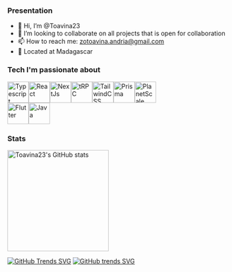 ### Presentation
- 👋 Hi, I’m @Toavina23
- 💞️ I’m looking to collaborate on all projects that is open for collaboration
- 📫 How to reach me: zotoavina.andria@gmail.com
- 📍  Located at Madagascar


### Tech I'm passionate about
<div style="display: flex;">
  <a href="https://www.typescriptlang.org"><img src="https://raw.githubusercontent.com/danielcranney/readme-generator/main/public/icons/skills/typescript-colored.svg" width="48" height="48" alt="Typescript" /></a>
  <a href="https://www.reactjs.org"><img src="https://raw.githubusercontent.com/danielcranney/readme-generator/main/public/icons/skills/react-colored.svg" width="48" height="48" alt="React" /></a>
  <a href="https://www.nextjs.org"><img src="https://raw.githubusercontent.com/danielcranney/readme-generator/main/public/icons/skills/nextjs-colored-dark.svg" width="48" height="48" alt="NextJs" /></a>
  <a href="https://trpc.io"><img src="https://avatars.githubusercontent.com/u/78011399?s=200&v=4" width="48" height="48" alt="tRPC"/></a>
  <a href="https://www.tailwindcss.com"><img src="https://raw.githubusercontent.com/danielcranney/readme-generator/main/public/icons/skills/tailwindcss-colored.svg" width="48" height="48" alt="TailwindCSS" /></a>
  <a href="https://prisma.io"><img src="https://www.prisma.io/images/favicon-32x32.png" width="48" height="48" alt="Prisma" /></a>
  <a href="https://planetscale.com"><img src="https://avatars.githubusercontent.com/u/35612527?s=200&v=4" width="48" height="48" alt="PlanetScale" /></a>
</div>  
<div style="display: flex;">
  <a href="https://www.flutter.dev"><img src="https://raw.githubusercontent.com/danielcranney/readme-generator/main/public/icons/skills/flutter-colored.svg" width="48" height="48" alt="Flutter" /></a>
  <a href="https://www.java.com"><img src="https://raw.githubusercontent.com/danielcranney/readme-generator/main/public/icons/skills/java-colored.svg" width="48" height="48" alt="Java" /></a>
</div>


### Stats
<div style="display: flex;"> 
  <img src="https://github-readme-stats.vercel.app/api?username=Toavina23&show_icons=true&hide=&count_private=true&title_color=0891b2&text_color=e4e4e7&icon_color=0891b2&bg_color=3f3f46&hide_border=true&show_icons=true" alt="Toavina23's GitHub stats" height="229" />
</div>

<!---
Toavina23/Toavina23 is a ✨ special ✨ repository because its `README.md` (this file) appears on your GitHub profile.
You can click the Preview link to take a look at your changes.
--->


[![GitHub Trends SVG](https://api.githubtrends.io/user/svg/Toavina23/langs)](https://githubtrends.io)
[![GitHub trends SVG](https://api.githubtrends.io/user/svg/Toavina23/repos?time_range=one_year&include_private=true&group=private&loc_metric=changed&theme=dark)](https://githubtrends.io)  
<!-- ![alt text](https://github.com/Toavina23/Toavina23/blob/main/images/github-wrapped.png?raw=true) -->
